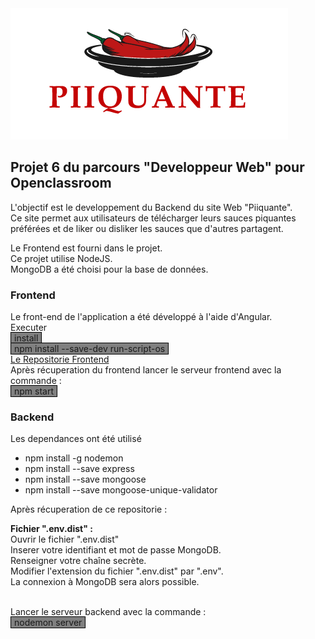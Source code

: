 <img src="images/piiquante_resize.png">
<h2>Projet 6 du parcours "Developpeur Web" pour Openclassroom</h2>
<p>L'objectif est le developpement du Backend du site Web "Piiquante".<br>
Ce site permet aux utilisateurs de télécharger leurs sauces piquantes préférées et de liker ou disliker les sauces que d'autres partagent.</p>
<p>Le Frontend est fourni dans le projet.<br>
Ce projet utilise NodeJS.<br>
MongoDB a été choisi pour la base de données.</p>
<h3>Frontend</h3>
Le front-end de l'application a été développé à l'aide d'Angular.<br>
Executer<br>
<span style="background:grey; padding:0 5px;border:solid 1px black;">
install
</span><br>
<span style="background:grey; padding:0 5px;border:solid 1px black;">
npm install --save-dev run-script-os
</span><br>
<a href="https://github.com/OpenClassrooms-Student-Center/Web-Developer-P6">Le Repositorie Frontend</a><br>
Après récuperation du frontend lancer le serveur frontend avec la commande : <br>
<span  style="background:grey;padding:0 5px;border:solid 1px black;">
npm start
</span><br>

 <h3>Backend</h3> 
 Les dependances ont été utilisé
 <ul>
 <li>npm install -g nodemon</li>
 <li>npm install --save express</li>
 <li>npm install --save mongoose</li>
 <li>npm install --save mongoose-unique-validator</li>
    </ul>
 Après récuperation de ce repositorie :<br>

 <strong>Fichier ".env.dist" :</strong><br>
 Ouvrir le fichier ".env.dist"<br>
 Inserer votre identifiant et mot de passe MongoDB.<br>
 Renseigner votre chaîne secrète.<br>
 Modifier l'extension du fichier ".env.dist" par ".env".<br>
 La connexion à MongoDB sera alors possible.<br><br>

Lancer le serveur backend avec la commande :<br>
<span  style="background:grey;padding:0 5px;border:solid 1px black;">
nodemon server
</span><br>

